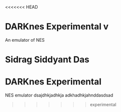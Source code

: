<<<<<<< HEAD
# DARKnes Experimental v
An emulator of NES 

Sidrag
Siddyant Das
=======
# DARKnes Experimental
NES emulator
dsajdhkjadhkja
adkhadhkjahnddasdsad
>>>>>>> experimental
